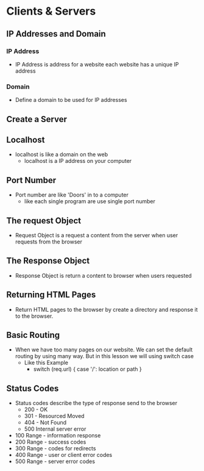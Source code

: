 # Clients & Servers
## IP Addresses and Domain
### IP Address
* IP Address is address for a website each website has a unique IP address
### Domain
* Define a domain to be used for IP addresses

## Create a Server

## Localhost 
* localhost is like a domain on the web
    * localhost is a IP address on your computer

## Port Number
* Port number are like 'Doors' in to a computer
    * like each single program are use single port number

## The request Object
* Request Object is a request a content from the server when user requests from the browser
## The Response Object
* Response Object is return a content to browser when users requested

## Returning HTML Pages
* Return HTML pages to the browser by create a directory and response it to the browser.

## Basic Routing
* When we have too many pages on our website. We can set the default routing by using many way. But in this lesson we will using switch case
    * Like this Example
        * switch (req.url) {
            case '/':
                location or path
        }

## Status Codes
* Status codes describe the type of response send to the browser
    * 200 - OK
    * 301 - Resourced Moved
    * 404 - Not Found
    * 500 Internal server error
* 100 Range - information response
* 200 Range - success codes
* 300 Range - codes for redirects
* 400 Range - user or client error codes
* 500 Range - server error codes
